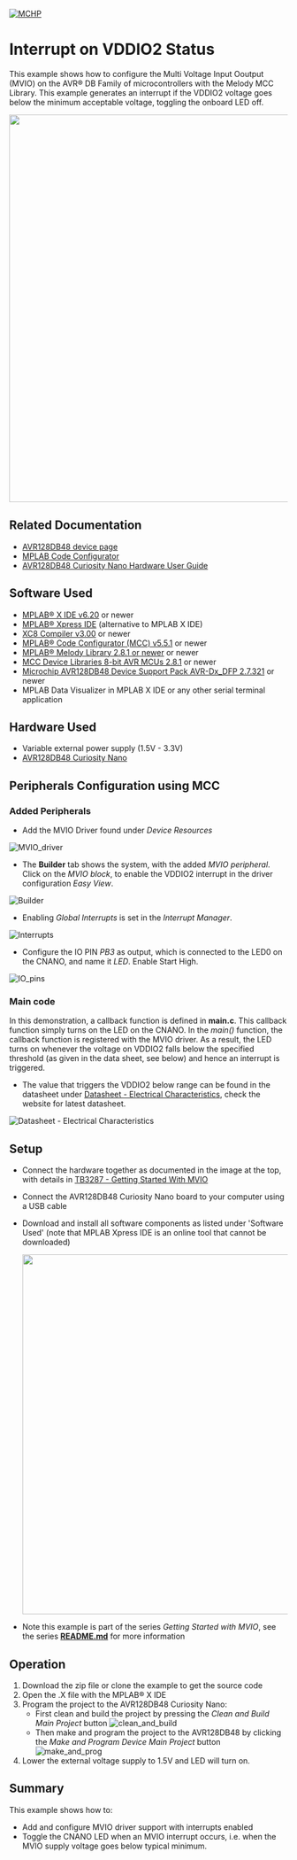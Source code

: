 <!-- Please do not change this logo with link -->
[![MCHP](images/microchip.png)](https://www.microchip.com)

# Interrupt on VDDIO2 Status
This example shows how to configure the Multi Voltage Input Ooutput (MVIO) on the AVR® DB Family of microcontrollers with the Melody MCC Library. This example generates an interrupt if the VDDIO2 voltage goes below the minimum acceptable voltage, toggling the onboard LED off.

<p>
	<img width=700px height=auto src="images/AVR128DB48_CNANO_HDW_MOD.png">
</p>

## Related Documentation

- [AVR128DB48 device page](https://www.microchip.com/wwwproducts/en/AVR128DB48)
- [MPLAB Code Configurator](https://www.microchip.com/en-us/development-tools-tools-and-software/embedded-software-center/mplab-code-configurator)
- [AVR128DB48 Curiosity Nano Hardware User Guide](https://www.microchip.com/DevelopmentTools/ProductDetails/PartNO/EV35L43A)


## Software Used

- [MPLAB® X IDE v6.20](https://www.microchip.com/mplab/mplab-x-ide) or newer
- [MPLAB® Xpress IDE](https://www.microchip.com/xpress) (alternative to MPLAB X IDE)
- [XC8 Compiler v3.00](https://www.microchip.com/mplab/compilers) or newer
- [MPLAB® Code Configurator (MCC) v5.5.1](https://www.microchip.com/mplab/mplab-code-configurator) or newer
- [MPLAB® Melody Library 2.8.1 or newer](https://www.microchip.com/mplab/mplab-code-configurator) or newer
- [MCC Device Libraries 8-bit AVR MCUs 2.8.1](https://www.microchip.com/mplab/mplab-code-configurator) or newer
- [Microchip AVR128DB48 Device Support Pack AVR-Dx_DFP 2.7.321](https://packs.download.microchip.com/) or newer
-  MPLAB Data Visualizer in MPLAB X IDE or any other serial terminal application


## Hardware Used

- Variable external power supply (1.5V - 3.3V)
- [AVR128DB48 Curiosity Nano](https://www.microchip.com/DevelopmentTools/ProductDetails/PartNO/EV35L43A)


## Peripherals Configuration using MCC

### Added Peripherals

- Add the MVIO Driver found under *Device Resources*

![MVIO_driver](images/MCC_Melody_adding_MVIO_driver.png)

- The **Builder** tab shows the system, with the added *MVIO peripheral*.  Click on the *MVIO block*, to enable the VDDIO2 interrupt in the driver configuration *Easy View*.

![Builder](images/MCC_Melody_mvio.png)

- Enabling *Global Interrupts* is set in the *Interrupt Manager*.

![Interrupts](images/MCC_Melody_interrupt_manager.png)

- Configure the IO PIN *PB3* as output, which is connected to the LED0 on the CNANO, and name it *LED*. Enable Start High.

![IO_pins](images/MCC_Melody_pins_PB3_LED0.png)


### Main code
In this demonstration, a callback function is defined in **main.c**. This callback function simply turns on the LED on the CNANO. In the *main()* function, the callback function is registered with the MVIO driver. As a result, the LED turns on whenever the voltage on VDDIO2 falls below the specified threshold (as given in the data sheet, see below) and hence an interrupt is triggered.

- The value that triggers the VDDIO2 below range can be found in the datasheet under [Datasheet - Electrical Characteristics](https://www.microchip.com/wwwproducts/en/AVR128DB48), check the website for latest datasheet.

![Datasheet - Electrical Characteristics](images/VDDIO2_supply_range.png)

## Setup

- Connect the hardware together as documented in the image at the top, with details in [TB3287 - Getting Started With MVIO](https://microchip.com/DS90003287)
- Connect the AVR128DB48 Curiosity Nano board to your computer using a USB cable
- Download and install all software components as listed under 'Software Used' (note that MPLAB Xpress IDE is an online tool that cannot be downloaded)

    <p><img src="images/avr_setup.jpg" width=650></img></p>

- Note this example is part of the series *Getting Started with MVIO*, see the series  [**README.md**](../README.md) for more information


## Operation

1. Download the zip file or clone the example to get the source code
1. Open the .X file with the MPLAB® X IDE
1. Program the project to the AVR128DB48 Curiosity Nano:
	- First clean and build the project by pressing the *Clean and Build Main Project* button
	![clean_and_build](images/clean_and_build.png)
	- Then make and program the project to the AVR128DB48 by clicking the *Make and Program Device Main Project* button
	![make_and_prog](images/make_and_prog.png)
1. Lower the external voltage supply to 1.5V and LED will turn on.

## Summary

This example shows how to:
* Add and configure MVIO driver support with interrupts enabled
* Toggle the CNANO LED when an MVIO interrupt occurs, i.e. when the MVIO supply voltage goes below typical minimum.

